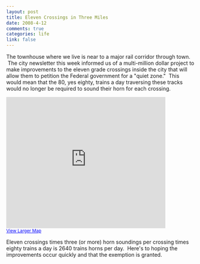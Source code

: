 ```yaml
--- 
layout: post
title: Eleven Crossings in Three Miles
date: 2008-4-12
comments: true
categories: life
link: false
---
```

The townhouse where we live is near to a major rail corridor through town.  The city newsletter this week informed us of a multi-million dollar project to make improvements to the eleven grade crossings inside the city that will allow them to petition the Federal government for a "quiet zone."  This would mean that the 80, yes eighty, trains a day traversing these tracks would no longer be required to sound their horn for each crossing.

<iframe width="425" height="350" frameborder="0" scrolling="no" marginheight="0" marginwidth="0" src="http://maps.google.com/maps/ms?ie=UTF8&amp;hl=en&amp;msa=0&amp;ll=38.900084,-94.824672&amp;spn=0.019772,0.037723&amp;msid=100068994361913546402.00044ab04034996de7265&amp;output=embed&amp;s=AARTsJrM6ovaWe0cWxw4CxkNGDZ8gMjXkQ"></iframe><br /><small><a href="http://maps.google.com/maps/ms?ie=UTF8&amp;hl=en&amp;msa=0&amp;ll=38.900084,-94.824672&amp;spn=0.019772,0.037723&amp;msid=100068994361913546402.00044ab04034996de7265&amp;source=embed" style="color:#0000FF;text-align:left">View Larger Map</a></small>

Eleven crossings times three (or more) horn soundings per crossing times eighty trains a day is 2640 trains horns per day.  Here's to hoping the improvements occur quickly and that the exemption is granted.
